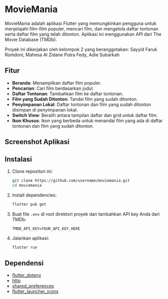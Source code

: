 # MovieMania

MovieMania adalah aplikasi Flutter yang memungkinkan pengguna untuk menjelajahi film-film populer, mencari film, dan mengelola daftar tontonan serta daftar film yang telah ditonton. Aplikasi ini menggunakan API dari The Movie Database (TMDb).

Proyek ini dikerjakan oleh kelompok 2 yang beranggotakan: Sayyid Faruk Romdoni, Mahesa Al Zidane Putra Fedy, Adie Subarkah

## Fitur

- **Beranda**: Menampilkan daftar film populer.
- **Pencarian**: Cari film berdasarkan judul.
- **Daftar Tontonan**: Tambahkan film ke daftar tontonan.
- **Film yang Sudah Ditonton**: Tandai film yang sudah ditonton.
- **Penyimpanan Lokal**: Daftar tontonan dan film yang sudah ditonton disimpan di penyimpanan lokal.
- **Switch View**: Beralih antara tampilan daftar dan grid untuk daftar film.
- **Ikon Khusus**: Ikon yang berbeda untuk menandai film yang ada di daftar tontonan dan film yang sudah ditonton.

## Screenshot Aplikasi

## Instalasi

1. Clone repositori ini:

   ```bash
   git clone https://github.com/username/moviemania.git
   cd moviemania
   ```

2. Install dependencies:

   ```bash
   flutter pub get
   ```

3. Buat file `.env` di root direktori proyek dan tambahkan API key Anda dari TMDb:

   ```env
   TMDB_API_KEY=YOUR_API_KEY_HERE
   ```

4. Jalankan aplikasi:

   ```bash
   flutter run
   ```

## Dependensi

- [flutter_dotenv](https://pub.dev/packages/flutter_dotenv)
- [http](https://pub.dev/packages/http)
- [shared_preferences](https://pub.dev/packages/shared_preferences)
- [flutter_launcher_icons](https://pub.dev/packages/flutter_launcher_icons)
